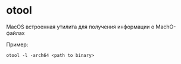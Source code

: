 # otool

MacOS встроенная утилита для получения информации о MachO-файлах 

Пример:

```text
otool -l -arch64 <path to binary>
```

